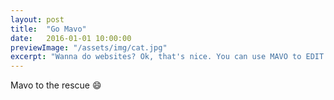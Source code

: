 ```yaml
---
layout: post
title:  "Go Mavo"
date:   2016-01-01 10:00:00
previewImage: "/assets/img/cat.jpg"
excerpt: "Wanna do websites? Ok, that's nice. You can use MAVO to EDIT YOUR site. Really!"
---
```

Mavo to the rescue :smile:
